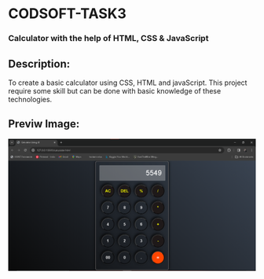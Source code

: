 # CODSOFT-TASK3 
### Calculator with the help of HTML, CSS & JavaScript
## Description: 
To create a basic calculator using CSS, HTML and javaScript. This project require some skill but can be done with basic knowledge of these technologies.

## Previw Image: 
<img src="https://github.com/x0lg0n/CODSOST-Task-3/blob/main/preview.png">
